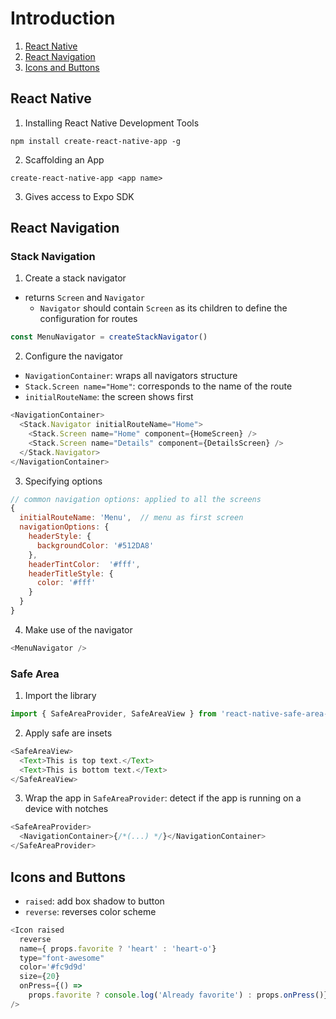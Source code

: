 # Introduction
1. [React Native](#react-native)
2. [React Navigation](#react-navigation)
3. [Icons and Buttons](#icons-and-buttons)

## React Native
1. Installing React Native Development Tools
```shell
npm install create-react-native-app -g
```
2. Scaffolding an App
```shell
create-react-native-app <app name>
```
3. Gives access to Expo SDK

## React Navigation
### Stack Navigation
1. Create a stack navigator
- returns `Screen` and `Navigator`
  - `Navigator` should contain `Screen` as its children to define the configuration for routes
```js
const MenuNavigator = createStackNavigator()
```
2. Configure the navigator
- `NavigationContainer`: wraps all navigators structure
- `Stack.Screen name="Home"`: corresponds to the name of the route
- `initialRouteName`: the screen shows first
```js
<NavigationContainer>
  <Stack.Navigator initialRouteName="Home">
    <Stack.Screen name="Home" component={HomeScreen} />
    <Stack.Screen name="Details" component={DetailsScreen} />
  </Stack.Navigator>
</NavigationContainer>
```
3. Specifying options
```js
// common navigation options: applied to all the screens
{
  initialRouteName: 'Menu',  // menu as first screen
  navigationOptions: {
    headerStyle: {
      backgroundColor: '#512DA8'
    },
    headerTintColor:  '#fff',
    headerTitleStyle: {
      color: '#fff'
    }
  }
}
```
4. Make use of the navigator
```js
<MenuNavigator />
```
### Safe Area
1. Import the library
```js
import { SafeAreaProvider, SafeAreaView } from 'react-native-safe-area-context';
```
2. Apply safe are insets
```js
<SafeAreaView>
  <Text>This is top text.</Text>
  <Text>This is bottom text.</Text>
</SafeAreaView>
```
3. Wrap the app in `SafeAreaProvider`: detect if the app is running on a device with notches
```js
<SafeAreaProvider> 
  <NavigationContainer>{/*(...) */}</NavigationContainer>
</SafeAreaProvider>
```
## Icons and Buttons
- `raised`: add box shadow to button
- `reverse`: reverses color scheme
```js
<Icon raised
  reverse
  name={ props.favorite ? 'heart' : 'heart-o'}
  type="font-awesome"
  color='#fc9d9d'
  size={20}
  onPress={() => 
    props.favorite ? console.log('Already favorite') : props.onPress()} 
/>
```
